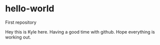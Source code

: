 # hello-world
First repository

Hey this is Kyle here.  Having a good time with github.  Hope everything is working out.
